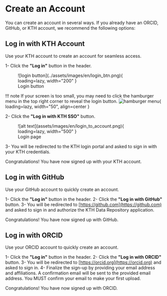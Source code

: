 # Create an Account

You can create an account in several ways. If you already have an ORCID, GitHub, or KTH account, we recommend the following options:

## Log in with KTH Account

Use your KTH account to create an account for seamless access.

1- Click the **"Log in"** button in the header.

<figure markdown="span">
    ![login button](../assets/images/en/login_btn.png){ loading=lazy, width="200" }
  <figcaption>Login button</figcaption>
</figure>

!!! note
    If your screen is too small, you may need to click the hamburger menu in the top right corner to reveal the login button.
    ![hamburger menu](assets/images/en/hamburger_menu.png){ loading=lazy, width="50", align=center }

2- Click the **"Log in with KTH SSO"** button.

<figure markdown="span">
    ![alt text](assets/images/en/login_to_account.png){ loading=lazy, width="500" }
  <figcaption>Login page</figcaption>
</figure>

3- You will be redirected to the KTH login portal and asked to sign in with your KTH credentials.

Congratulations! You have now signed up with your KTH account.

## Log in with GitHub

Use your GitHub account to quickly create an account.

1- Click the **"Log in"** button in the header.
2- Click the **"Log in with GitHub"** button.
3- You will be redirected to [https://github.com](https://github.com) and asked to sign in and authorize the KTH Data Repository application.

Congratulations! You have now signed up with GitHub.

## Log in with ORCID

Use your ORCID account to quickly create an account.

1- Click the **"Log in"** button in the header.
2- Click the **"Log in with ORCID"** button.
3- You will be redirected to [https://orcid.org](https://orcid.org) and asked to sign in.
4- Finalize the sign-up by providing your email address and affiliations. A confirmation email will be sent to the provided email address. You MUST confirm your email to make your first upload.

Congratulations! You have now signed up with ORCID.
